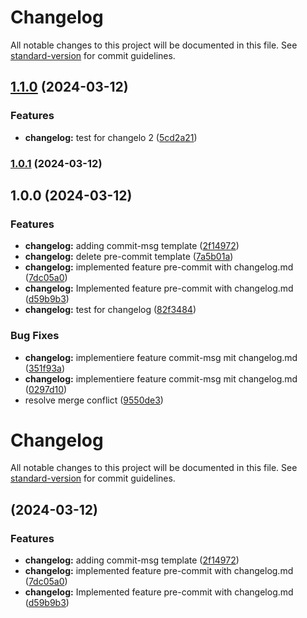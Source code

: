 # Changelog

All notable changes to this project will be documented in this file. See [standard-version](https://github.com/conventional-changelog/standard-version) for commit guidelines.

## [1.1.0](https://github.com/TS-BudgetBook/budgetbook/compare/v1.0.1...v1.1.0) (2024-03-12)


### Features

* **changelog:** test for changelo 2 ([5cd2a21](https://github.com/TS-BudgetBook/budgetbook/commit/5cd2a215e9420aaf6c5437f8f76e0acead19eef4))

### [1.0.1](https://github.com/TS-BudgetBook/budgetbook/compare/v1.0.0...v1.0.1) (2024-03-12)

## 1.0.0 (2024-03-12)


### Features

* **changelog:** adding commit-msg template ([2f14972](https://github.com/TS-BudgetBook/budgetbook/commit/2f14972e02c201309f980e672defd1acb93565de))
* **changelog:** delete pre-commit template ([7a5b01a](https://github.com/TS-BudgetBook/budgetbook/commit/7a5b01a26979c041741bfaaa614f0a7ee93944a2))
* **changelog:** implemented feature pre-commit with changelog.md ([7dc05a0](https://github.com/TS-BudgetBook/budgetbook/commit/7dc05a04437039e9168f21eeae429267dcfa10be))
* **changelog:** Implemented feature pre-commit with changelog.md ([d59b9b3](https://github.com/TS-BudgetBook/budgetbook/commit/d59b9b36500e3352d45800a0ad33b67ece099297))
* **changelog:** test for changelog ([82f3484](https://github.com/TS-BudgetBook/budgetbook/commit/82f3484f9ac8f36b908bed2894e9c53e4f0b4769))


### Bug Fixes

* **changelog:** implementiere feature commit-msg mit changelog.md ([351f93a](https://github.com/TS-BudgetBook/budgetbook/commit/351f93a5d82ecdea56845405eeb27805ca38e268))
* **changelog:** implementiere feature commit-msg mit changelog.md ([0297d10](https://github.com/TS-BudgetBook/budgetbook/commit/0297d10a52b783c3c4b834d64c3fd3c918e59b61))
* resolve merge conflict ([9550de3](https://github.com/TS-BudgetBook/budgetbook/commit/9550de3abdd84b3fded3d83cf8c0c16e2ed58cc0))

# Changelog

All notable changes to this project will be documented in this file. See [standard-version](https://github.com/conventional-changelog/standard-version) for commit guidelines.

##  (2024-03-12)


### Features

* **changelog:** adding commit-msg template ([2f14972](https://github.com/TS-BudgetBook/budgetbook/commit/2f14972e02c201309f980e672defd1acb93565de))
* **changelog:** implemented feature pre-commit with changelog.md ([7dc05a0](https://github.com/TS-BudgetBook/budgetbook/commit/7dc05a04437039e9168f21eeae429267dcfa10be))
* **changelog:** Implemented feature pre-commit with changelog.md ([d59b9b3](https://github.com/TS-BudgetBook/budgetbook/commit/d59b9b36500e3352d45800a0ad33b67ece099297))
